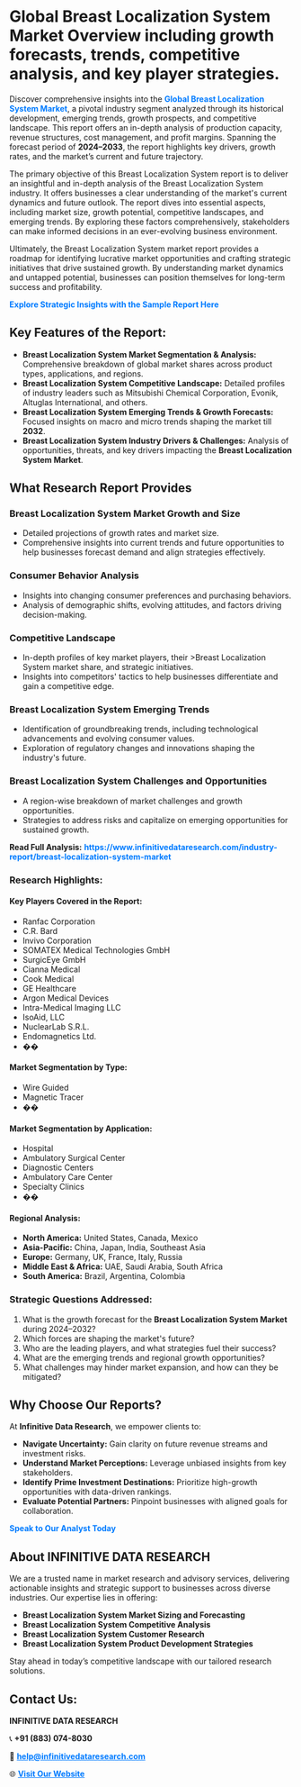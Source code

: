 <h1>Global Breast Localization System Market Overview including growth forecasts, trends, competitive analysis, and key player strategies.</h1>
<p>
Discover comprehensive insights into the 
<a href="https://www.infinitivedataresearch.com/industry-report/breast-localization-system-market" rel="dofollow" style="color: #007BFF; text-decoration: none;"><strong>Global Breast Localization System Market</strong></a>, a pivotal industry segment analyzed through its historical development, emerging trends, growth prospects, and competitive landscape. This report offers an in-depth analysis of production capacity, revenue structures, cost management, and profit margins. Spanning the forecast period of <strong>2024–2033</strong>, the report highlights key drivers, growth rates, and the market’s current and future trajectory.
</p>
<p>
The primary objective of this Breast Localization System report is to deliver an insightful and in-depth analysis of the Breast Localization System industry. It offers businesses a clear understanding of the market's current dynamics and future outlook. The report dives into essential aspects, including market size, growth potential, competitive landscapes, and emerging trends. By exploring these factors comprehensively, stakeholders can make informed decisions in an ever-evolving business environment.
</p>
<p>
Ultimately, the Breast Localization System market report provides a roadmap for identifying lucrative market opportunities and crafting strategic initiatives that drive sustained growth. By understanding market dynamics and untapped potential, businesses can position themselves for long-term success and profitability.
</p>
<p>
<a href="https://www.infinitivedataresearch.com/request-sample/reportId=109025" style="color: #007BFF; text-decoration: none;"><strong>Explore Strategic Insights with the Sample Report Here</strong></a>
</p>

<h2>Key Features of the Report:</h2>
<ul>
<li><strong>Breast Localization System Market Segmentation & Analysis:</strong> Comprehensive breakdown of global market shares across product types, applications, and regions.</li>
<li><strong>Breast Localization System Competitive Landscape:</strong> Detailed profiles of industry leaders such as Mitsubishi Chemical Corporation, Evonik, Altuglas International, and others.</li>
<li><strong>Breast Localization System Emerging Trends & Growth Forecasts:</strong> Focused insights on macro and micro trends shaping the market till <strong>2032</strong>.</li>
<li><strong>Breast Localization System Industry Drivers & Challenges:</strong> Analysis of opportunities, threats, and key drivers impacting the <strong>Breast Localization System Market</strong>.</li>
</ul>

<h2>What Research Report Provides</h2>
<h3>Breast Localization System Market Growth and Size</h3>
<ul>
<li>Detailed projections of growth rates and market size.</li>
<li>Comprehensive insights into current trends and future opportunities to help businesses forecast demand and align strategies effectively.</li>
</ul>

<h3>Consumer Behavior Analysis</h3>
<ul>
<li>Insights into changing consumer preferences and purchasing behaviors.</li>
<li>Analysis of demographic shifts, evolving attitudes, and factors driving decision-making.</li>
</ul>

<h3>Competitive Landscape</h3>
<ul>
<li>In-depth profiles of key market players, their >Breast Localization System market share, and strategic initiatives.</li>
<li>Insights into competitors' tactics to help businesses differentiate and gain a competitive edge.</li>
</ul>

<h3>Breast Localization System Emerging Trends</h3>
<ul>
<li>Identification of groundbreaking trends, including technological advancements and evolving consumer values.</li>
<li>Exploration of regulatory changes and innovations shaping the industry's future.</li>
</ul>

<h3>Breast Localization System Challenges and Opportunities</h3>
<ul>
<li>A region-wise breakdown of market challenges and growth opportunities.</li>
<li>Strategies to address risks and capitalize on emerging opportunities for sustained growth.</li>
</ul>
<p><strong>Read Full Analysis:</strong> <a href="https://www.infinitivedataresearch.com/industry-report/breast-localization-system-market" rel="dofollow" style="color: #007BFF; text-decoration: none;"><strong>https://www.infinitivedataresearch.com/industry-report/breast-localization-system-market</strong></a></p>
<h3>Research Highlights:</h3>
<h4>Key Players Covered in the Report:</h4>
<ul><li>Ranfac Corporation</li><li>C.R. Bard</li><li>Invivo Corporation</li><li>SOMATEX Medical Technologies GmbH</li><li>SurgicEye GmbH</li><li>Cianna Medical</li><li>Cook Medical</li><li>GE Healthcare</li><li>Argon Medical Devices</li><li>Intra-Medical Imaging LLC</li><li>IsoAid, LLC</li><li>NuclearLab S.R.L.</li><li>Endomagnetics Ltd.</li><li>��</li></ul>
<h4>Market Segmentation by Type:</h4>
<ul><li>Wire Guided</li><li>Magnetic Tracer</li><li>��</li></ul>
<h4>Market Segmentation by Application:</h4>
<ul><li>Hospital</li><li>Ambulatory Surgical Center</li><li>Diagnostic Centers</li><li>Ambulatory Care Center</li><li>Specialty Clinics</li><li>��</li></ul>

<h4>Regional Analysis:</h4>
<ul>
<li><strong>North America:</strong> United States, Canada, Mexico</li>
<li><strong>Asia-Pacific:</strong> China, Japan, India, Southeast Asia</li>
<li><strong>Europe:</strong> Germany, UK, France, Italy, Russia</li>
<li><strong>Middle East & Africa:</strong> UAE, Saudi Arabia, South Africa</li>
<li><strong>South America:</strong> Brazil, Argentina, Colombia</li>
</ul>

<h3>Strategic Questions Addressed:</h3>
<ol>
<li>What is the growth forecast for the <strong>Breast Localization System Market</strong> during 2024–2032?</li>
<li>Which forces are shaping the market's future?</li>
<li>Who are the leading players, and what strategies fuel their success?</li>
<li>What are the emerging trends and regional growth opportunities?</li>
<li>What challenges may hinder market expansion, and how can they be mitigated?</li>
</ol>

<h2>Why Choose Our Reports?</h2>
<p>At <strong>Infinitive Data Research</strong>, we empower clients to:</p>
<ul>
<li><strong>Navigate Uncertainty:</strong> Gain clarity on future revenue streams and investment risks.</li>
<li><strong>Understand Market Perceptions:</strong> Leverage unbiased insights from key stakeholders.</li>
<li><strong>Identify Prime Investment Destinations:</strong> Prioritize high-growth opportunities with data-driven rankings.</li>
<li><strong>Evaluate Potential Partners:</strong> Pinpoint businesses with aligned goals for collaboration.</li>
</ul>
<p><a href="https://www.infinitivedataresearch.com/industry-report/breast-localization-system-market" rel="dofollow" style="color: #007BFF; text-decoration: none;"><strong>Speak to Our Analyst Today</strong></a></p>

<h2>About INFINITIVE DATA RESEARCH</h2>
<p>We are a trusted name in market research and advisory services, delivering actionable insights and strategic support to businesses across diverse industries. Our expertise lies in offering:</p>
<ul>
<li><strong>Breast Localization System Market Sizing and Forecasting</strong></li>
<li><strong>Breast Localization System Competitive Analysis</strong></li>
<li><strong>Breast Localization System Customer Research</strong></li>
<li><strong>Breast Localization System Product Development Strategies</strong></li>
</ul>
<p>Stay ahead in today’s competitive landscape with our tailored research solutions.</p>

<h2>Contact Us:</h2>
<p><strong>INFINITIVE DATA RESEARCH</strong></p>
<p>📞 <strong>+91 (883) 074-8030</strong></p>
<p>📧 <strong><a href="mailto:help@infinitivedataresearch.com" style="color: #007BFF;">help@infinitivedataresearch.com</a></strong></p>
<p>🌐 <strong><a href="https://www.infinitivedataresearch.com" rel="dofollow" style="color: #007BFF;">Visit Our Website</a></strong></p>